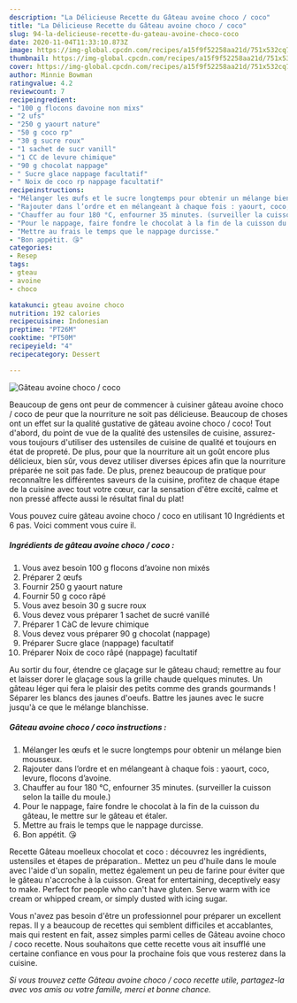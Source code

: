 ```yaml
---
description: "La Délicieuse Recette du Gâteau avoine choco / coco"
title: "La Délicieuse Recette du Gâteau avoine choco / coco"
slug: 94-la-delicieuse-recette-du-gateau-avoine-choco-coco
date: 2020-11-04T11:33:10.873Z
image: https://img-global.cpcdn.com/recipes/a15f9f52258aa21d/751x532cq70/gateau-avoine-choco-coco-photo-principale-de-la-recette.jpg
thumbnail: https://img-global.cpcdn.com/recipes/a15f9f52258aa21d/751x532cq70/gateau-avoine-choco-coco-photo-principale-de-la-recette.jpg
cover: https://img-global.cpcdn.com/recipes/a15f9f52258aa21d/751x532cq70/gateau-avoine-choco-coco-photo-principale-de-la-recette.jpg
author: Minnie Bowman
ratingvalue: 4.2
reviewcount: 7
recipeingredient:
- "100 g flocons davoine non mixs"
- "2 ufs"
- "250 g yaourt nature"
- "50 g coco rp"
- "30 g sucre roux"
- "1 sachet de sucr vanill"
- "1 CC de levure chimique"
- "90 g chocolat nappage"
- " Sucre glace nappage facultatif"
- " Noix de coco rp nappage facultatif"
recipeinstructions:
- "Mélanger les œufs et le sucre longtemps pour obtenir un mélange bien mousseux."
- "Rajouter dans l’ordre et en mélangeant à chaque fois : yaourt, coco, levure, flocons d’avoine."
- "Chauffer au four 180 °C, enfourner 35 minutes. (surveiller la cuisson selon la taille du moule.)"
- "Pour le nappage, faire fondre le chocolat à la fin de la cuisson du gâteau, le mettre sur le gâteau et étaler."
- "Mettre au frais le temps que le nappage durcisse."
- "Bon appétit. 😘"
categories:
- Resep
tags:
- gteau
- avoine
- choco

katakunci: gteau avoine choco 
nutrition: 192 calories
recipecuisine: Indonesian
preptime: "PT26M"
cooktime: "PT50M"
recipeyield: "4"
recipecategory: Dessert

---
```



![Gâteau avoine choco / coco](https://img-global.cpcdn.com/recipes/a15f9f52258aa21d/751x532cq70/gateau-avoine-choco-coco-photo-principale-de-la-recette.jpg)

Beaucoup de gens ont peur de commencer à cuisiner gâteau avoine choco / coco de peur que la nourriture ne soit pas délicieuse. Beaucoup de choses ont un effet sur la qualité gustative de gâteau avoine choco / coco! Tout d'abord, du point de vue de la qualité des ustensiles de cuisine, assurez-vous toujours d'utiliser des ustensiles de cuisine de qualité et toujours en état de propreté. De plus, pour que la nourriture ait un goût encore plus délicieux, bien sûr, vous devez utiliser diverses épices afin que la nourriture préparée ne soit pas fade. De plus, prenez beaucoup de pratique pour reconnaître les différentes saveurs de la cuisine, profitez de chaque étape de la cuisine avec tout votre cœur, car la sensation d'être excité, calme et non pressé affecte aussi le résultat final du plat!

<!--inarticleads1-->

Vous pouvez cuire gâteau avoine choco / coco en utilisant 10 Ingrédients et 6 pas. Voici comment vous cuire il.

##### Ingrédients de gâteau avoine choco / coco :

1. Vous avez besoin 100 g flocons d’avoine non mixés
1. Préparer 2 œufs
1. Fournir 250 g yaourt nature
1. Fournir 50 g coco râpé
1. Vous avez besoin 30 g sucre roux
1. Vous devez vous préparer 1 sachet de sucré vanillé
1. Préparer 1 CàC de levure chimique
1. Vous devez vous préparer 90 g chocolat (nappage)
1. Préparer  Sucre glace (nappage) facultatif
1. Préparer  Noix de coco râpé (nappage) facultatif


Au sortir du four, étendre ce glaçage sur le gâteau chaud; remettre au four et laisser dorer le glaçage sous la grille chaude quelques minutes. Un gâteau léger qui fera le plaisir des petits comme des grands gourmands ! Séparer les blancs des jaunes d&#39;oeufs. Battre les jaunes avec le sucre jusqu&#39;à ce que le mélange blanchisse. 

<!--inarticleads2-->

##### Gâteau avoine choco / coco instructions :

1. Mélanger les œufs et le sucre longtemps pour obtenir un mélange bien mousseux.
1. Rajouter dans l’ordre et en mélangeant à chaque fois : yaourt, coco, levure, flocons d’avoine.
1. Chauffer au four 180 °C, enfourner 35 minutes. (surveiller la cuisson selon la taille du moule.)
1. Pour le nappage, faire fondre le chocolat à la fin de la cuisson du gâteau, le mettre sur le gâteau et étaler.
1. Mettre au frais le temps que le nappage durcisse.
1. Bon appétit. 😘


Recette Gâteau moelleux chocolat et coco : découvrez les ingrédients, ustensiles et étapes de préparation.. Mettez un peu d&#39;huile dans le moule avec l&#39;aide d&#39;un sopalin, mettez également un peu de farine pour éviter que le gâteau n&#39;accroche à la cuisson. Great for entertaining, deceptively easy to make. Perfect for people who can&#39;t have gluten. Serve warm with ice cream or whipped cream, or simply dusted with icing sugar. 

<!--inarticleads1-->

<p>
Vous n'avez pas besoin d'être un professionnel pour préparer un excellent repas. Il y a beaucoup de recettes qui semblent difficiles et accablantes, mais qui restent en fait, assez simples parmi celles de Gâteau avoine choco / coco recette. Nous souhaitons que cette recette vous ait insufflé une certaine confiance en vous pour la prochaine fois que vous resterez dans la cuisine.
</p>

<p>
<i>Si vous trouvez cette Gâteau avoine choco / coco recette utile, partagez-la avec vos amis ou votre famille, merci et bonne chance.</i>
</p>
